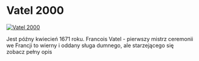 Vatel 2000 
=============
[![Vatel 2000 ](http://vidos.pl/images/player.gif)](http://vidos.pl/vatel-2000)

 Jest późny kwiecień 1671 roku. Francois Vatel - pierwszy mistrz ceremonii we Francji to wierny i oddany sługa dumnego, ale starzejącego się zobacz pełny opis
